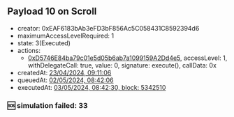 ## Payload 10 on Scroll

- creator: 0xEAF6183bAb3eFD3bF856Ac5C058431C8592394d6
- maximumAccessLevelRequired: 1
- state: 3(Executed)
- actions:
  - [0xD5746E84ba79c01e5d05b6ab7a1099159A2Dd4e5](https://scrollscan.com/address/0xD5746E84ba79c01e5d05b6ab7a1099159A2Dd4e5), accessLevel: 1, withDelegateCall: true, value: 0, signature: execute(), callData: 0x
- createdAt: [23/04/2024, 09:11:06](https://scrollscan.com/tx/0x3885d0d0632cda7a76ecf5c83deaadf22e77159387e4d39e56ecbf3544c72a98)
- queuedAt: [02/05/2024, 08:42:06](https://scrollscan.com/tx/0xaa0e11a129ae6d6479d4cb4bcf144d3e54322a3847740729beee1fb45a09a672)
- executedAt: [03/05/2024, 08:42:30, block: 5342510](https://scrollscan.com/tx/0xcf1adfee3138fad91ee9405d97e681b13b0df7bc425034995b0cc1a341f45296)

### :sos: simulation failed: 33

